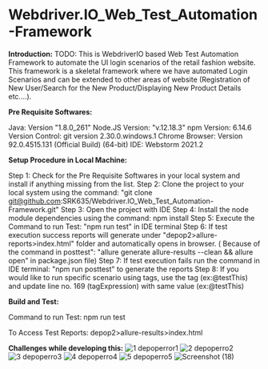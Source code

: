 # Webdriver.IO_Web_Test_Automation-Framework

**Introduction:**
TODO: This is WebdriverIO based Web Test Automation Framework to automate the UI login scenarios of the retail fashion website. This framework is a skeletal framework where we have automated Login Scenarios and can be extended to other areas of website (Registration of New User/Search for the New Product/Displaying New Product Details etc....).

**Pre Requisite Softwares:**

Java: Version "1.8.0_261"
Node.JS Version: "v.12.18.3"
npm Version: 6.14.6
Version Control: git version 2.30.0.windows.1
Chrome Browser: Version 92.0.4515.131 (Official Build) (64-bit)
IDE: Webstorm 2021.2

**Setup Procedure in Local Machine:**

Step 1: Check for the Pre Requisite Softwares in your local system and install if anything missing from the list.
Step 2: Clone the project to your local system using the command: "git clone git@github.com:SRK635/Webdriver.IO_Web_Test_Automation-Framework.git"
Step 3: Open the project with IDE
Step 4: Install the node module dependencies using the command: npm install
Step 5: Execute the Command to run Test: "npm run test" in IDE terminal
Step 6: If test execution success reports will generate under "depop2>allure-reports>index.html" folder and automatically opens in browser. ( Because of the command  in posttest": "allure generate allure-results --clean && allure open" in package.json file)
Step 7: If test execution fails run the command in IDE terminal: "npm run posttest" to generate the reports
Step 8: If you would like to run specific scenario using tags, use the tag (ex:@testThis) and update line no. 169 (tagExpression) with same value (ex:@testThis)

**Build and Test:**

Command to run Test: npm run test

To Access Test Reports: depop2>allure-results>index.html

**Challenges while developing this:**
![1 depoperror1](https://user-images.githubusercontent.com/13045315/129104223-8b273f46-ac78-4a21-b948-b7d1bbbba316.png)
![2 depoperro2](https://user-images.githubusercontent.com/13045315/129104227-95a1cd65-f1c8-413c-a3aa-fe29860dd966.PNG)
![3 depoperro3](https://user-images.githubusercontent.com/13045315/129104232-1780bf6e-cb6c-4a84-adeb-5a7ff52632e8.PNG)
![4 depoperro4](https://user-images.githubusercontent.com/13045315/129104234-febbfc8f-a767-4b0e-9899-d881de965784.PNG)
![5 depoperro5](https://user-images.githubusercontent.com/13045315/129104239-4d73cffa-aaef-49db-978b-33b9f225fdcb.PNG)
![Screenshot (18)](https://user-images.githubusercontent.com/13045315/129104246-ad524fba-b2ac-498f-9fb2-e275467e611d.png)

